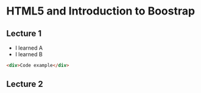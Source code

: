 # HTML5 and Introduction to Boostrap 

## Lecture 1

- I learned A
- I learned B

```html
<div>Code example</div>
```


## Lecture 2




